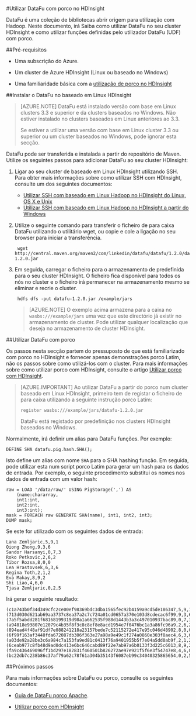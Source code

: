 <properties
pageTitle="Utilizar DataFu com porco no HDInsight"
description="DataFu é uma coleção de bibliotecas para utilização com Hadoop. Saiba como pode utilizar DataFu com porco no seu cluster HDInsight."
services="hdinsight"
documentationCenter=""
authors="Blackmist"
manager="jhubbard"
editor="cgronlun"/>

<tags
ms.service="hdinsight"
ms.devlang="na"
ms.topic="article"
ms.tgt_pltfrm="na"
ms.workload="big-data"
ms.date="08/23/2016"
ms.author="larryfr"/>

#<a name="use-datafu-with-pig-on-hdinsight"></a>Utilizar DataFu com porco no HDInsight

DataFu é uma coleção de bibliotecas abrir origem para utilização com Hadoop. Neste documento, irá Saiba como utilizar DataFu no seu cluster HDInsight e como utilizar funções definidas pelo utilizador DataFu (UDF) com porco.

##<a name="prerequisites"></a>Pré-requisitos

* Uma subscrição do Azure.

* Um cluster de Azure HDInsight (Linux ou baseado no Windows)

* Uma familiaridade básica com a [utilização de porco no HDInsight](hdinsight-use-pig.md)

##<a name="install-datafu-on-linux-based-hdinsight"></a>Instalar o DataFu no baseado em Linux HDInsight

> [AZURE.NOTE] DataFu está instalado versão com base em Linux clusters 3.3 e superior e da clusters baseados no Windows. Não estiver instalado no clusters baseados em Linux anteriores ao 3.3.
>
> Se estiver a utilizar uma versão com base em Linux cluster 3.3 ou superior ou um cluster baseados no Windows, pode ignorar esta secção.

DataFu pode ser transferida e instalada a partir do repositório de Maven. Utilize os seguintes passos para adicionar DataFu ao seu cluster HDInsight:

1. Ligar ao seu cluster de baseado em Linux HDInsight utilizando SSH. Para obter mais informações sobre como utilizar SSH com HDInsight, consulte um dos seguintes documentos:

    * [Utilizar SSH com baseado em Linux Hadoop no HDInsight do Linux, OS X e Unix](hdinsight-hadoop-linux-use-ssh-unix.md)
    * [Utilizar SSH com baseado em Linux Hadoop no HDInsight a partir do Windows](hdinsight-hadoop-linux-use-ssh-unix.md)
    
2. Utilize o seguinte comando para transferir o ficheiro de para caixa DataFu utilizando o utilitário wget, ou copie e cole a ligação no seu browser para iniciar a transferência.

        wget http://central.maven.org/maven2/com/linkedin/datafu/datafu/1.2.0/datafu-1.2.0.jar

3. Em seguida, carregar o ficheiro para o armazenamento de predefinida para o seu cluster HDInsight. O ficheiro fica disponível para todos os nós no cluster e o ficheiro irá permanecer na armazenamento mesmo se eliminar e recrie o cluster.

        hdfs dfs -put datafu-1.2.0.jar /example/jars
    
    > [AZURE.NOTE] O exemplo acima armazena para a caixa no `wasbs:///example/jars` uma vez que este directório já existir no armazenamento de cluster. Pode utilizar qualquer localização que deseja no armazenamento de cluster HDInsight.

##<a name="use-datafu-with-pig"></a>Utilizar DataFu com porco

Os passos nesta secção partem do pressuposto de que está familiarizado com porco no HDInsight e fornecer apenas demonstrações porco Latim, não os passos sobre como utilizá-los com o cluster. Para mais informações sobre como utilizar porco com HDInsight, consulte o artigo [Utilizar porco com HDInsight](hdinsight-use-pig.md).

> [AZURE.IMPORTANT] Ao utilizar DataFu a partir do porco num cluster baseado em Linux HDInsight, primeiro tem de registar o ficheiro de para caixa utilizando a seguinte instrução porco Latim:
>
> ```register wasbs:///example/jars/datafu-1.2.0.jar```
>
> DataFu está registado por predefinição nos clusters HDInsight baseados no Windows.

Normalmente, irá definir um alias para DataFu funções. Por exemplo:

    DEFINE SHA datafu.pig.hash.SHA();
    
Isto define um alias com nome `SHA` para o SHA hashing função. Em seguida, pode utilizar esta num script porco Latim para gerar um hash para os dados de entrada. Por exemplo, o seguinte procedimento substitui os nomes nos dados de entrada com um valor hash:

    raw = LOAD '/data/raw/' USING PigStorage(',') AS  
        (name:chararray, 
        int1:int, 
        int2:int,
        int3:int); 
    mask = FOREACH raw GENERATE SHA(name), int1, int2, int3; 
    DUMP mask;

Se este for utilizado com os seguintes dados de entrada:

    Lana Zemljaric,5,9,1
    Qiong Zhong,9,3,6
    Sandor Harsanyi,0,7,3
    Roko Petkovic,2,6,2
    Tibor Rozsa,8,0,0
    Lea Hrastovsek,6,3,6
    Regina Toth,2,1,2
    Eva Makay,8,9,2
    Shi Liao,4,6,0
    Tjasa Zemljaric,0,2,5
    
Irá gerar o seguinte resultado:

    (c1a743b0f34d349cfc2ce00ef98369bdc3dba1565fec92b4159a9cd5de186347,5,9,1)
    (713d030d621ab69aa3737c8ea37a2c7c724a01cd0657a370e103d8cdecac6f99,9,3,6)
    (7a5f5abdd281f68168199319d98a1a662535f988d1443b3a3c497010937bac89,0,7,3)
    (a94818e93807e12079c4b35f8f3c8c8ef8e8acd1954e7f0476bc1a3a86fc96a9,2,6,2)
    (894ead4f48af91df7e088241218a23157bede7c52115272e417e95c046d48902,8,0,0)
    (6f99f163af3448fda672087db306f363e27a98a9e49c1f274a0860e303f8aec4,6,3,6)
    (a03de92a28be3c6a984c7a153fa9ed81c0413f76a9401955b5f7e04a5dd0ab9f,2,1,2)
    (6ceab977c8fb48d9ad0dc413e6bc646cabd89f22e7ab97a6b0133f3d225c6013,8,9,2)
    (fa9c436469096ff1bd297e182831f460501b826272ae97e921f5f6e3f54747e8,4,6,0)
    (bc22db7c238b86c37af79a62c78f61a304b35143f6087eb99c34040325865654,0,2,5)

##<a name="next-steps"></a>Próximos passos

Para mais informações sobre DataFu ou porco, consulte os seguintes documentos:

* [Guia de DataFu porco Apache](http://datafu.incubator.apache.org/docs/datafu/guide.html).

* [Utilizar porco com HDInsight](hdinsight-use-pig.md)

